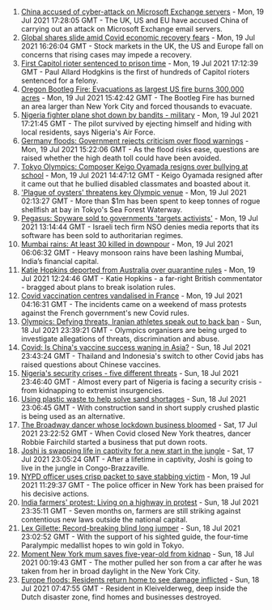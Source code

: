 1. [China accused of cyber-attack on Microsoft Exchange servers](https://www.bbc.co.uk/news/world-asia-china-57889981) - Mon, 19 Jul 2021 17:28:05 GMT - The UK, US and EU have accused China of carrying out an attack on Microsoft Exchange email servers.
2. [Global shares slide amid Covid economic recovery fears](https://www.bbc.co.uk/news/business-57885183) - Mon, 19 Jul 2021 16:26:04 GMT - Stock markets in the UK, the US and Europe fall on concerns that rising cases may impede a recovery.
3. [First Capitol rioter sentenced to prison time](https://www.bbc.co.uk/news/world-us-canada-57890937) - Mon, 19 Jul 2021 17:12:39 GMT - Paul Allard Hodgkins is the first of hundreds of Capitol rioters sentenced for a felony.
4. [Oregon Bootleg Fire: Evacuations as largest US fire burns 300,000 acres](https://www.bbc.co.uk/news/world-us-canada-57890935) - Mon, 19 Jul 2021 15:42:42 GMT - The Bootleg Fire has burned an area larger than New York City and forced thousands to evacuate.
5. [Nigeria fighter plane shot down by bandits - military](https://www.bbc.co.uk/news/world-africa-57893662) - Mon, 19 Jul 2021 17:21:45 GMT - The pilot survived by ejecting himself and hiding with local residents, says Nigeria's Air Force.
6. [Germany floods: Government rejects criticism over flood warnings](https://www.bbc.co.uk/news/world-europe-57890650) - Mon, 19 Jul 2021 15:22:06 GMT - As the flood risks ease, questions are raised whether the high death toll could have been avoided.
7. [Tokyo Olympics: Composer Keigo Oyamada resigns over bullying at school](https://www.bbc.co.uk/news/world-asia-57891364) - Mon, 19 Jul 2021 14:47:12 GMT - Keigo Oyamada resigned after it came out that he bullied disabled classmates and boasted about it.
8. ['Plague of oysters' threatens key Olympic venue](https://www.bbc.co.uk/news/world-asia-57883922) - Mon, 19 Jul 2021 02:13:27 GMT - More than $1m has been spent to keep tonnes of rogue shellfish at bay in Tokyo's Sea Forest Waterway.
9. [Pegasus: Spyware sold to governments 'targets activists'](https://www.bbc.co.uk/news/technology-57881364) - Mon, 19 Jul 2021 13:14:44 GMT - Israeli tech firm NSO denies media reports that its software has been sold to authoritarian regimes.
10. [Mumbai rains: At least 30 killed in downpour](https://www.bbc.co.uk/news/world-asia-india-57884699) - Mon, 19 Jul 2021 06:06:32 GMT - Heavy monsoon rains have been lashing Mumbai, India’s financial capital.
11. [Katie Hopkins deported from Australia over quarantine rules](https://www.bbc.co.uk/news/world-australia-57883692) - Mon, 19 Jul 2021 12:24:46 GMT - Katie Hopkins - a far-right British commentator - bragged about plans to break isolation rules.
12. [Covid vaccination centres vandalised in France](https://www.bbc.co.uk/news/world-europe-57883397) - Mon, 19 Jul 2021 04:16:31 GMT - The incidents came on a weekend of mass protests against the French government's new Covid rules.
13. [Olympics: Defying threats, Iranian athletes speak out to back ban](https://www.bbc.co.uk/news/world-middle-east-57839521) - Sun, 18 Jul 2021 23:39:21 GMT - Olympics organisers are being urged to investigate allegations of threats, discrimination and abuse.
14. [Covid: Is China's vaccine success waning in Asia?](https://www.bbc.co.uk/news/world-asia-57845644) - Sun, 18 Jul 2021 23:43:24 GMT - Thailand and Indonesia's switch to other Covid jabs has raised questions about Chinese vaccines.
15. [Nigeria's security crises - five different threats](https://www.bbc.co.uk/news/world-africa-57860993) - Sun, 18 Jul 2021 23:46:40 GMT - Almost every part of Nigeria is facing a security crisis - from kidnapping to extremist insurgencies.
16. [Using plastic waste to help solve sand shortages](https://www.bbc.co.uk/news/business-57832425) - Sun, 18 Jul 2021 23:06:45 GMT - With construction sand in short supply crushed plastic is being used as an alternative.
17. [The Broadway dancer whose lockdown business bloomed](https://www.bbc.co.uk/news/stories-57840115) - Sat, 17 Jul 2021 23:22:52 GMT - When Covid closed New York theatres, dancer Robbie Fairchild started a business that put down roots.
18. [Joshi is swapping life in captivity for a new start in the jungle](https://www.bbc.co.uk/news/world-africa-57854071) - Sat, 17 Jul 2021 23:05:24 GMT - After a lifetime in captivity, Joshi is going to live in the jungle in Congo-Brazzaville.
19. [NYPD officer uses crisp packet to save stabbing victim](https://www.bbc.co.uk/news/world-us-canada-57885400) - Mon, 19 Jul 2021 11:29:37 GMT - The police officer in New York has been praised for his decisive actions.
20. [India farmers' protest: Living on a highway in protest](https://www.bbc.co.uk/news/world-asia-india-57863658) - Sun, 18 Jul 2021 23:35:11 GMT - Seven months on, farmers are still striking against contentious new laws outside the national capital.
21. [Lex Gillette: Record-breaking blind long jumper](https://www.bbc.co.uk/news/disability-57851104) - Sun, 18 Jul 2021 23:02:52 GMT - With the support of his sighted guide, the four-time Paralympic medallist hopes to win gold in Tokyo.
22. [Moment New York mum saves five-year-old from kidnap](https://www.bbc.co.uk/news/world-us-canada-57877269) - Sun, 18 Jul 2021 00:19:43 GMT - The mother pulled her son from a car after he was taken from her in broad daylight in the New York City.
23. [Europe floods: Residents return home to see damage inflicted](https://www.bbc.co.uk/news/world-europe-57878577) - Sun, 18 Jul 2021 07:47:55 GMT - Resident in Kleivelderweg, deep inside the Dutch disaster zone, find homes and businesses destroyed.
